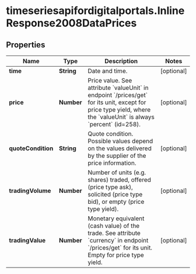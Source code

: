 # timeseriesapifordigitalportals.InlineResponse2008DataPrices

## Properties

Name | Type | Description | Notes
------------ | ------------- | ------------- | -------------
**time** | **String** | Date and time. | [optional] 
**price** | **Number** | Price value. See attribute &#x60;valueUnit&#x60; in endpoint &#x60;/prices/get&#x60; for its unit, except for price type yield, where the &#x60;valueUnit&#x60; is always &#x60;percent&#x60; (id&#x3D;258). | [optional] 
**quoteCondition** | **String** | Quote condition. Possible values depend on the values delivered by the supplier of the price information. | [optional] 
**tradingVolume** | **Number** | Number of units (e.g. shares) traded, offered (price type ask), solicited (price type bid), or empty (price type yield). | [optional] 
**tradingValue** | **Number** | Monetary equivalent (cash value) of the trade. See attribute &#x60;currency&#x60; in endpoint &#x60;/prices/get&#x60; for its unit. Empty for price type yield. | [optional] 


